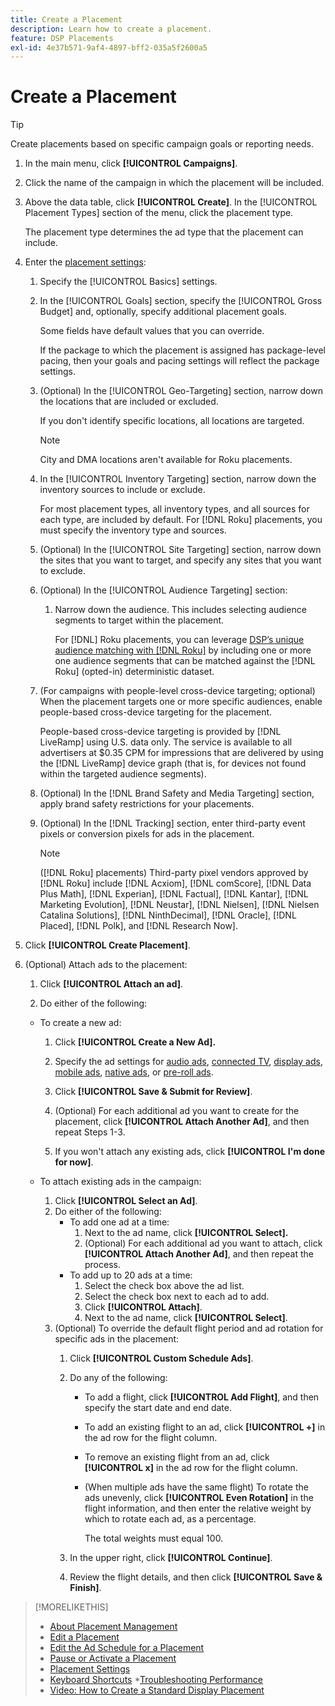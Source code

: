 ```yaml
---
title: Create a Placement
description: Learn how to create a placement.
feature: DSP Placements
exl-id: 4e37b571-9af4-4897-bff2-035a5f2600a5
---
```

# Create a Placement

>[!TIP]
>
>Create placements based on specific campaign goals or reporting needs.

1. In the main menu, click **[!UICONTROL Campaigns]**.

1. Click the name of the campaign in which the placement will be included.

1. Above the data table, click **[!UICONTROL Create]**. In the [!UICONTROL Placement Types] section of the menu, click the placement type.

    The placement type determines the ad type that the placement can include.

1. Enter the [placement settings](placement-settings.md):

    1. Specify the [!UICONTROL Basics] settings.

    1. In the [!UICONTROL Goals] section, specify the [!UICONTROL Gross Budget] and, optionally, specify additional placement goals.
    
       Some fields have default values that you can override.

       If the package to which the placement is assigned has package-level pacing, then your goals and pacing settings will reflect the package settings.

    1. (Optional) In the [!UICONTROL Geo-Targeting] section, narrow down the locations that are included or excluded.
     
       If you don't identify specific locations, all locations are targeted.

       >[!NOTE]
       >
       >City and DMA locations aren't available for Roku placements.

    1. In the [!UICONTROL Inventory Targeting] section, narrow down the inventory sources to include or exclude.

       For most placement types, all inventory types, and all sources for each type, are included by default. For [!DNL Roku] placements, you must specify the inventory type and sources.

    1. (Optional) In the [!UICONTROL Site Targeting] section, narrow down the sites that you want to target, and specify any sites that you want to exclude.

    1. (Optional) In the [!UICONTROL Audience Targeting] section:
    
       1. Narrow down the audience. This includes selecting audience segments to target within the placement.

          For [!DNL] Roku placements, you can leverage [DSP’s unique audience matching with [!DNL Roku]](/help/dsp/inventory/roku-inventory.md) by including one or more one audience segments that can be matched against the [!DNL Roku] (opted-in) deterministic dataset.
      
      1. (For campaigns with people-level cross-device targeting; optional) When the placement targets one or more specific audiences, enable people-based cross-device targeting for the placement.
      
          People-based cross-device targeting is provided by [!DNL LiveRamp] using U.S. data only. The service is available to all advertisers at $0.35 CPM for impressions that are delivered by using the [!DNL LiveRamp] device graph (that is, for devices not found within the targeted audience segments).

    1. (Optional) In the [!DNL Brand Safety and Media Targeting] section, apply brand safety restrictions for your placements.

    1. (Optional) In the [!DNL Tracking] section, enter third-party event pixels or conversion pixels for ads in the placement.

        >[!NOTE]
        >
        >([!DNL Roku] placements) Third-party pixel vendors approved by [!DNL Roku] include [!DNL Acxiom], [!DNL comScore], [!DNL Data Plus Math], [!DNL Experian], [!DNL Factual], [!DNL Kantar], [!DNL Marketing Evolution], [!DNL Neustar], [!DNL Nielsen], [!DNL Nielsen Catalina Solutions], [!DNL NinthDecimal], [!DNL Oracle], [!DNL Placed], [!DNL Polk], and [!DNL Research Now].

1. Click **[!UICONTROL Create Placement]**.

1. (Optional) Attach ads to the placement:

    1. Click **[!UICONTROL Attach an ad]**.

    1.  Do either of the following:
    
      * To create a new ad:

         1. Click **[!UICONTROL Create a New Ad].**

         1. Specify the ad settings for [audio ads](/help/dsp/campaign-management/ads/ad-settings-audio.md), [connected TV](/help/dsp/campaign-management/ads/ad-settings-connected-tv.md), [display ads](/help/dsp/campaign-management/ads/ad-settings-display.md), [mobile ads](/help/dsp/campaign-management/ads/ad-settings-mobile.md), [native ads](/help/dsp/campaign-management/ads/ad-settings-native.md), or [pre-roll ads](/help/dsp/campaign-management/ads/ad-settings-pre-roll.md).
        
         1. Click **[!UICONTROL Save & Submit for Review]**.

         1. (Optional) For each additional ad you want to create for the placement, click **[!UICONTROL Attach Another Ad]**, and then repeat Steps 1-3.

         1. If you won't attach any existing ads, click **[!UICONTROL I'm done for now]**.

      * To attach existing ads in the campaign:

         1. Click **[!UICONTROL Select an Ad]**.
         1. Do either of the following:
            * To add one ad at a time:
                1. Next to the ad name, click **[!UICONTROL Select].**
                1. (Optional) For each additional ad you want to attach, click **[!UICONTROL Attach Another Ad]**, and then repeat the process.
             * To add up to 20 ads at a time:
                1. Select the check box above the ad list.
                1. Select the check box next to each ad to add.
                1. Click **[!UICONTROL Attach]**.
                1. Next to the ad name, click **[!UICONTROL Select]**.
         1. (Optional) To override the default flight period and ad rotation for specific ads in the placement:
            1. Click **[!UICONTROL Custom Schedule Ads]**.

            1. Do any of the following:

               * To add a flight, click **[!UICONTROL Add Flight]**, and then specify the start date and end date.
               
               * To add an existing flight to an ad, click **[!UICONTROL +]** in the ad row for the flight column.

               * To remove an existing flight from an ad, click **[!UICONTROL x]** in the ad row for the flight column.

               * (When multiple ads have the same flight) To rotate the ads unevenly, click **[!UICONTROL Even Rotation]** in the flight information, and then enter the relative weight by which to rotate each ad, as a percentage.
                
                   The total weights must equal 100.

             1. In the upper right, click **[!UICONTROL Continue]**.

             1. Review the flight details, and then click **[!UICONTROL Save & Finish]**.

>[!MORELIKETHIS]
>
>* [About Placement Management](placement-about.md)
>* [Edit a Placement](placement-edit.md)
>* [Edit the Ad Schedule for a Placement](placement-edit-ad-schedule.md)
>* [Pause or Activate a Placement](placement-pause-activate.md)
>* [Placement Settings](placement-settings.md)
>* [Keyboard Shortcuts](/help/dsp/campaign-management/reports/keyboard-shortcuts.md)
>*[Troubleshooting Performance](/help/dsp/optimization/troubleshooting-performance.md)
>* [Video: How to Create a Standard Display Placement](https://video.tv.adobe.com/v/340454)
